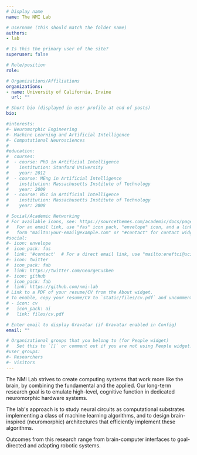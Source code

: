```yaml
---
# Display name
name: The NMI Lab

# Username (this should match the folder name)
authors:
- lab

# Is this the primary user of the site?
superuser: false

# Role/position
role: 

# Organizations/Affiliations
organizations:
- name: University of California, Irvine
  url: ""

# Short bio (displayed in user profile at end of posts)
bio: 

#interests:
#- Neuromorphic Engineering
#- Machine Learning and Artificial Intelligence
#- Computational Neurosciences
#
#education:
#  courses:
#  - course: PhD in Artificial Intelligence
#    institution: Stanford University
#    year: 2012
#  - course: MEng in Artificial Intelligence
#    institution: Massachusetts Institute of Technology
#    year: 2009
#  - course: BSc in Artificial Intelligence
#    institution: Massachusetts Institute of Technology
#    year: 2008

# Social/Academic Networking
# For available icons, see: https://sourcethemes.com/academic/docs/page-builder/#icons
#   For an email link, use "fas" icon pack, "envelope" icon, and a link in the
#   form "mailto:your-email@example.com" or "#contact" for contact widget.
#social:
#- icon: envelope
#  icon_pack: fas
#  link: '#contact'  # For a direct email link, use "mailto:eneftci@uci.edu".
#- icon: twitter
#  icon_pack: fab
#  link: https://twitter.com/GeorgeCushen
#- icon: github
#  icon_pack: fab
#  link: https://github.com/nmi-lab
# Link to a PDF of your resume/CV from the About widget.
# To enable, copy your resume/CV to `static/files/cv.pdf` and uncomment the lines below.
# - icon: cv
#   icon_pack: ai
#   link: files/cv.pdf

# Enter email to display Gravatar (if Gravatar enabled in Config)
email: ""

# Organizational groups that you belong to (for People widget)
#   Set this to `[]` or comment out if you are not using People widget.
#user_groups:
#- Researchers
#- Visitors
---
```


The NMI Lab strives to create computing systems that work more like the brain, by combining the fundamental and the applied. Our long-term research goal is to emulate high-level, cognitive function in dedicated neuromorphic hardware systems.

The lab's approach is to study neural circuits as computational substrates implementing a class of machine learning algorithms, and to design brain-inspired (neuromorphic) architectures that efficiently implement these algorithms.

Outcomes from this research range from brain-computer interfaces to goal-directed and adapting robotic systems.
